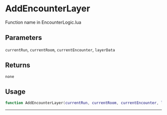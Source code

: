 # AddEncounterLayer
Function name in EncounterLogic.lua
## Parameters
`currentRun`, `currentRoom`, `currentEncounter`, `layerData`
## Returns
`none`
## Usage
```lua
function AddEncounterLayer(currentRun, currentRoom, currentEncounter, layerData)
```
---
